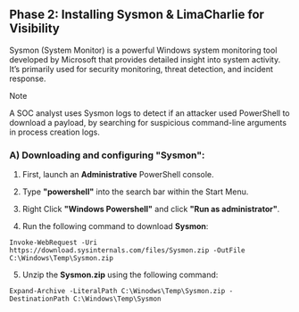 ## Phase 2: Installing Sysmon & LimaCharlie for Visibility

Sysmon (System Monitor) is a powerful Windows system monitoring tool developed by Microsoft that provides detailed insight into system activity. It’s primarily used for security monitoring, threat detection, and incident response.

> [!NOTE]
> A SOC analyst uses Sysmon logs to detect if an attacker used PowerShell to download a payload, by searching for suspicious command-line arguments in process creation logs.

### A) Downloading and configuring **"Sysmon"**:

1. First, launch an **Administrative** PowerShell console.

2. Type **"powershell"** into the search bar within the Start Menu.

3. Right Click **"Windows Powershell"** and click **"Run as administrator"**.

4. Run the following command to download **Sysmon**:

````
Invoke-WebRequest -Uri https://download.sysinternals.com/files/Sysmon.zip -OutFile C:\Windows\Temp\Sysmon.zip
````

5. Unzip the **Sysmon.zip** using the following command:

````
Expand-Archive -LiteralPath C:\Winodws\Temp\Sysmon.zip -DestinationPath C:\Windows\Temp\Sysmon
````




